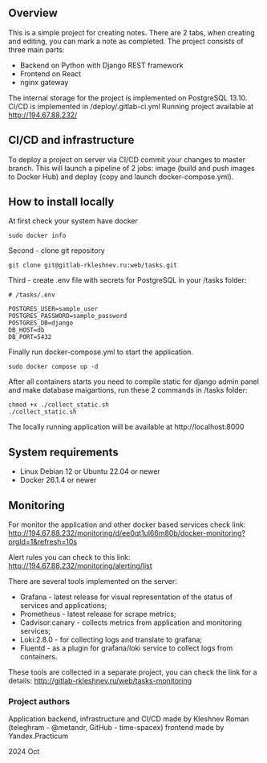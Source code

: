 ## Overview

This is a simple project for creating notes. There are 2 tabs, when creating and editing, you can mark a note as completed. The project consists of three main parts:

+ Backend on Python with Django REST framework
+ Frontend on React
+ nginx gateway

The internal storage for the project is implemented on PostgreSQL 13.10.
CI/CD is implemented in /deploy/.gitlab-ci.yml
Running project available at http://194.67.88.232/

## CI/CD and infrastructure

To deploy a project on server via CI/CD commit your changes to master branch. This will launch a pipeline of 2 jobs: image (build and push images to Docker Hub) and deploy (copy and launch docker-compose.yml).

## How to install locally

At first check your system have docker
```
sudo docker info
```
Second - clone git repository
```
git clone git@gitlab-rkleshnev.ru:web/tasks.git
```
Third - create .env file with secrets for PostgreSQL in your /tasks folder:
```
# /tasks/.env

POSTGRES_USER=sample_user
POSTGRES_PASSWORD=sample_password
POSTGRES_DB=django
DB_HOST=db
DB_PORT=5432
```
Finally run docker-compose.yml to start the application.
```
sudo docker compose up -d
```
After all containers starts you need to compile static for django admin panel and make database maigartions, run these 2 commands in /tasks folder:
```
chmod +x ./collect_static.sh
./collect_static.sh
```
The locally running application will be available at http://localhost:8000

## System requirements

+ Linux Debian 12 or Ubuntu 22.04 or newer
+ Docker 26.1.4 or newer

## Monitoring

For monitor the application and other docker based services check link:
http://194.67.88.232/monitoring/d/ee0qt1ul66m80b/docker-monitoring?orgId=1&refresh=10s

Alert rules you can check to this link:
http://194.67.88.232/monitoring/alerting/list

There are several tools implemented on the server:

+ Grafana - latest release for visual representation of the status of services and applications;
+ Prometheus - latest release for scrape metrics;
+ Cadvisor:canary - collects metrics from application and monitoring services;
+ Loki:2.8.0 - for collecting logs and translate to grafana;
+ Fluentd - as a plugin for grafana/loki service to collect logs from containers.

These tools are collected in a separate project, you can check the link for a details: http://gitlab-rkleshnev.ru/web/tasks-monitoring

### Project authors

Application backend, infrastructure and CI/CD made by Kleshnev Roman (teleghram - @metandr, GitHub - time-spacex)
frontend made by Yandex.Practicum

2024 Oct